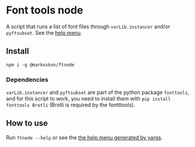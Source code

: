 # Font tools node

A script that runs a list of font files through `varLib.instancer` and/or `pyftsubset`. See the [help menu](help.txt).

## Install

`npm i -g @markoskon/ftnode`

### Dependencies

`varLib.instancer` and `pyftsubset` are part of the python package `fonttools`, and for this script to work, you need to install them with `pip install fonttools Brotli` (Brotli is required by the fontttools).

## How to use

Run `ftnode --help` or see the [the help menu generated by yargs](help.txt).
